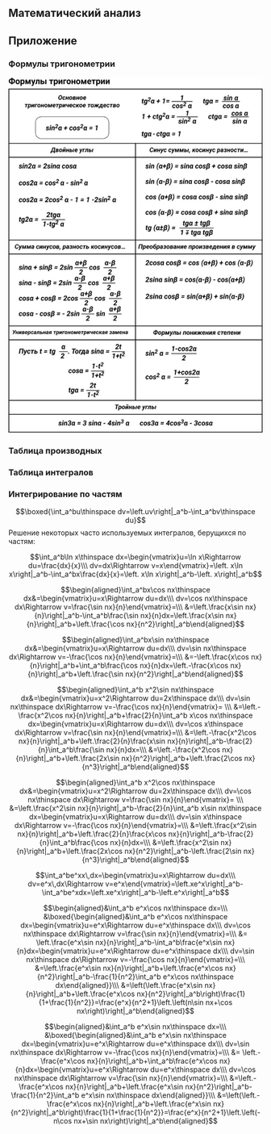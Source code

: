 ## Математический анализ

## Приложение

### Формулы тригонометрии

![](media/ma-0-trigonometry-100.jpg)

### Таблица производных

### Таблица интегралов

### Интегрирование по частям
$$\boxed{\int_a^bu\thinspace dv=\left.uv\right|_a^b-\int_a^bv\thinspace du}$$
Решение некоторых часто используемых интегралов, берущихся по частям:

$$\int_a^b\ln x\thinspace dx=\begin{vmatrix}u=\ln x\Rightarrow du=\frac{dx}{x}\\\ dv=dx\Rightarrow v=x\end{vmatrix}=\left. x\ln x\right|_a^b-\int_a^bx\frac{dx}{x}=\left. x\ln x\right|_a^b-\left. x\right|_a^b$$

$$\begin{aligned}\int_a^bx\cos nx\thinspace dx&=\begin{vmatrix}u=x\Rightarrow du=dx\\\ dv=\cos nx\thinspace dx\Rightarrow v=\frac{\sin nx}{n}\end{vmatrix}=\\\ &=\left.\frac{x\sin nx}{n}\right|_a^b-\int_a^b\frac{\sin nx}{n}dx=\left.\frac{x\sin nx}{n}\right|_a^b+\left.\frac{\cos nx}{n^2}\right|_a^b\end{aligned}$$

$$\begin{aligned}\int_a^bx\sin nx\thinspace dx&=\begin{vmatrix}u=x\Rightarrow du=dx\\\ dv=\sin nx\thinspace dx\Rightarrow v=-\frac{\cos nx}{n}\end{vmatrix}=\\\ &=-\left.\frac{x\cos nx}{n}\right|_a^b+\int_a^b\frac{\cos nx}{n}dx=\left.-\frac{x\cos nx}{n}\right|_a^b+\left.\frac{\sin nx}{n^2}\right|_a^b\end{aligned}$$

$$\begin{aligned}\int_a^b x^2\sin nx\thinspace dx&=\begin{vmatrix}u=x^2\Rightarrow du=2x\thinspace dx\\\ dv=\sin nx\thinspace dx\Rightarrow v=-\frac{\cos nx}{n}\end{vmatrix}= \\\ &=\left.-\frac{x^2\cos nx}{n}\right|_a^b+\frac{2}{n}\int_a^b x\cos nx\thinspace dx=\begin{vmatrix}u=x\Rightarrow du=dx\\\ dv=\cos x\thinspace dx\Rightarrow v=\frac{\sin nx}{n}\end{vmatrix}=\\\ &=\left.-\frac{x^2\cos nx}{n}\right|_a^b+\left.\frac{2}{n}\frac{x\sin nx}{n}\right|_a^b-\frac{2}{n}\int_a^b\frac{\sin nx}{n}dx=\\\ &=\left.-\frac{x^2\cos nx}{n}\right|_a^b+\left.\frac{2x\sin nx}{n^2}\right|_a^b+\left.\frac{2\cos nx}{n^3}\right|_a^b\end{aligned}$$

$$\begin{aligned}\int_a^b x^2\cos nx\thinspace dx&=\begin{vmatrix}u=x^2\Rightarrow du=2x\thinspace dx\\\ dv=\cos nx\thinspace dx\Rightarrow v=\frac{\sin nx}{n}\end{vmatrix}= \\\ &=\left.\frac{x^2\sin nx}{n}\right|_a^b-\frac{2}{n}\int_a^b x\sin nx\thinspace dx=\begin{vmatrix}u=x\Rightarrow du=dx\\\ dv=\sin x\thinspace dx\Rightarrow v=-\frac{\cos nx}{n}\end{vmatrix}=\\\ &=\left.\frac{x^2\sin nx}{n}\right|_a^b+\left.\frac{2}{n}\frac{x\cos nx}{n}\right|_a^b-\frac{2}{n}\int_a^b\frac{\cos nx}{n}dx=\\\ &=\left.\frac{x^2\sin nx}{n}\right|_a^b+\left.\frac{2x\cos nx}{n^2}\right|_a^b-\left.\frac{2\sin nx}{n^3}\right|_a^b\end{aligned}$$

$$\int_a^be^xx\,dx=\begin{vmatrix}u=x\Rightarrow du=dx\\\ dv=e^x\,dx\Rightarrow v=e^x\end{vmatrix}=\left.xe^x\right|_a^b-\int_a^be^xdx=\left.xe^x\right|_a^b-\left.e^x\right|_a^b$$

$$\begin{aligned}&\int_a^b e^x\cos nx\thinspace dx=\\\ &\boxed{\begin{aligned}&\int_a^b e^x\cos nx\thinspace dx=\begin{vmatrix}u=e^x\Rightarrow du=e^x\thinspace dx\\\ dv=\cos nx\thinspace dx\Rightarrow v=\frac{\sin nx}{n}\end{vmatrix}=\\\ &= \left.\frac{e^x\sin nx}{n}\right|_a^b-\int_a^b\frac{e^x\sin nx}{n}dx=\begin{vmatrix}u=e^x\Rightarrow du=e^x\thinspace dx\\\ dv=\sin nx\thinspace dx\Rightarrow v=-\frac{\cos nx}{n}\end{vmatrix}=\\\ &=\left.\frac{e^x\sin nx}{n}\right|_a^b+\left.\frac{e^x\cos nx}{n^2}\right|_a^b-\frac{1}{n^2}\int_a^b e^x\cos nx\thinspace dx\end{aligned}}\\\ &=\left(\left.\frac{e^x\sin nx}{n}\right|_a^b+\left.\frac{e^x\cos nx}{n^2}\right|_a^b\right)\frac{1}{1+\frac{1}{n^2}}=\frac{e^x}{n^2+1}\left.\left(n\sin nx+\cos nx\right)\right|_a^b\end{aligned}$$

$$\begin{aligned}&\int_a^b e^x\sin nx\thinspace dx=\\\ &\boxed{\begin{aligned}&\int_a^b e^x\sin nx\thinspace dx=\begin{vmatrix}u=e^x\Rightarrow du=e^x\thinspace dx\\\ dv=\sin nx\thinspace dx\Rightarrow v=-\frac{\cos nx}{n}\end{vmatrix}=\\\ &= \left.-\frac{e^x\cos nx}{n}\right|_a^b+\int_a^b\frac{e^x\cos nx}{n}dx=\begin{vmatrix}u=e^x\Rightarrow du=e^x\thinspace dx\\\ dv=\cos nx\thinspace dx\Rightarrow v=\frac{\sin nx}{n}\end{vmatrix}=\\\ &=\left.-\frac{e^x\cos nx}{n}\right|_a^b+\left.\frac{e^x\sin nx}{n^2}\right|_a^b-\frac{1}{n^2}\int_a^b e^x\sin nx\thinspace dx\end{aligned}}\\\ &=\left(\left.-\frac{e^x\cos nx}{n}\right|_a^b+\left.\frac{e^x\sin nx}{n^2}\right|_a^b\right)\frac{1}{1+\frac{1}{n^2}}=\frac{e^x}{n^2+1}\left.\left(-n\cos nx+\sin nx\right)\right|_a^b\end{aligned}$$
